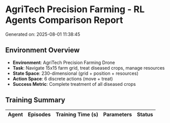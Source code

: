 # AgriTech Precision Farming - RL Agents Comparison Report

Generated on: 2025-08-01 11:38:45

## Environment Overview
- **Environment**: AgriTech Precision Farming Drone
- **Task**: Navigate 15x15 farm grid, treat diseased crops, manage resources
- **State Space**: 230-dimensional (grid + position + resources)
- **Action Space**: 6 discrete actions (move + treat)
- **Success Metric**: Complete treatment of all diseased crops

## Training Summary
| Agent | Episodes | Training Time (s) | Parameters | Status |
|-------|----------|------------------|------------|--------|
